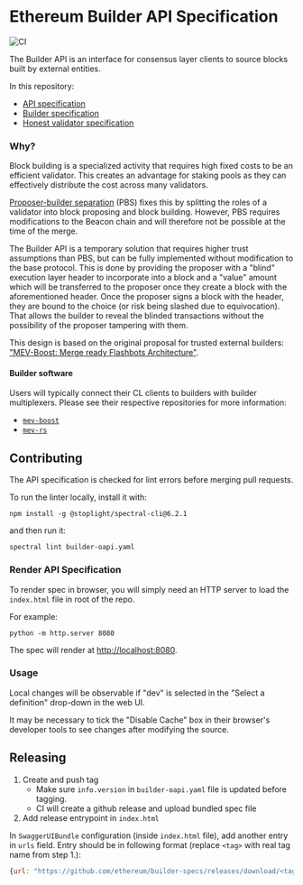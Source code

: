 # Ethereum Builder API Specification

![CI][ci]

The Builder API is an interface for consensus layer clients to source blocks
built by external entities.

In this repository:
* [API specification][oas-spec]
* [Builder specification][builder-spec]
* [Honest validator specification][validator-spec]

### Why?

Block building is a specialized activity that requires high fixed costs to be
an efficient validator. This creates an advantage for staking pools as they can
effectively distribute the cost across many validators.

[Proposer-builder separation][pbs] (PBS) fixes this by splitting the roles of a
validator into block proposing and block building. However, PBS requires
modifications to the Beacon chain and will therefore not be possible at the
time of the merge.

The Builder API is a temporary solution that requires higher trust assumptions
than PBS, but can be fully implemented without modification to the base
protocol. This is done by providing the proposer with a "blind" execution layer
header to incorporate into a block and a "value" amount which will be
transferred to the proposer once they create a block with the aforementioned
header. Once the proposer signs a block with the header, they are bound to the
choice (or risk being slashed due to equivocation). That allows the builder to
reveal the blinded transactions without the possibility of the proposer
tampering with them.

This design is based on the original proposal for trusted external builders:
["MEV-Boost: Merge ready Flashbots Architecture"][mev-boost-ethr].

#### Builder software

Users will typically connect their CL clients to builders with builder
multiplexers. Please see their respective repositories for more information:

* [`mev-boost`][mev-boost]
* [`mev-rs`][mev-rs]

## Contributing

The API specification is checked for lint errors before merging pull requests.

To run the linter locally, install it with:
```console
npm install -g @stoplight/spectral-cli@6.2.1
```
and then run it:
```console
spectral lint builder-oapi.yaml
```

### Render API Specification

To render spec in browser, you will simply need an HTTP server to load the
`index.html` file in root of the repo.

For example:
```console
python -m http.server 8080
```

The spec will render at [http://localhost:8080](http://localhost:8080).

### Usage

Local changes will be observable if "dev" is selected in the "Select a
definition" drop-down in the web UI.

It may be necessary to tick the "Disable Cache" box in their browser's
developer tools to see changes after modifying the source. 

## Releasing

1. Create and push tag
   - Make sure `info.version` in `builder-oapi.yaml` file is updated before
     tagging.
   - CI will create a github release and upload bundled spec file
2. Add release entrypoint in `index.html`

In `SwaggerUIBundle` configuration (inside `index.html` file), add another
entry in `urls` field. Entry should be in following format (replace `<tag>`
with real tag name from step 1.):

```javascript
{url: "https://github.com/ethereum/builder-specs/releases/download/<tag>/builder-oapi.yaml", name: "<tag>"},
```

[ci]: https://github.com/ethereum/builder-specs/workflows/CI/badge.svg
[oas-spec]: https://ethereum.github.io/builder-specs/
[builder-spec]: specs/builder.md
[validator-spec]: specs/validator.md
[pbs]: https://ethresear.ch/t/proposer-block-builder-separation-friendly-fee-market-designs/9725
[mev-boost-ethr]: https://ethresear.ch/t/mev-boost-merge-ready-flashbots-architecture/11177
[mev-boost]: https://github.com/flashbots/mev-boost
[mev-rs]: https://github.com/ralexstokes/mev-rs
